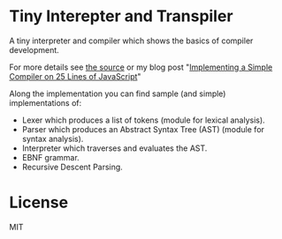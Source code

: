 # Tiny Interepter and Transpiler

A tiny interpreter and compiler which shows the basics of compiler development.

For more details see [the source](./tiny.js) or my blog post "[Implementing a Simple Compiler on 25 Lines of JavaScript](http://blog.mgechev.com/2017/09/16/simple-interpreter-transpiler-compiler-tutorial/)"

Along the implementation you can find sample (and simple) implementations of:

- Lexer which produces a list of tokens (module for lexical analysis).
- Parser which produces an Abstract Syntax Tree (AST) (module for syntax analysis).
- Interpreter which traverses and evaluates the AST.
- EBNF grammar.
- Recursive Descent Parsing.

# License

MIT

